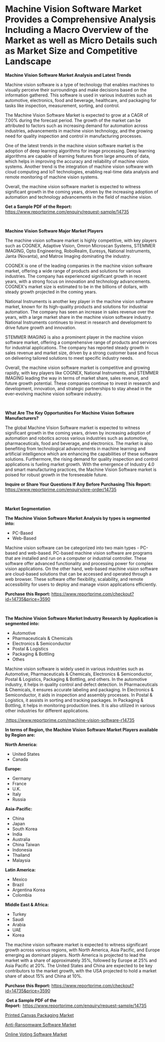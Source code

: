 <p><h1>Machine Vision Software Market Provides a Comprehensive Analysis Including a Macro Overview of the Market as well as Micro Details such as Market Size and Competitive Landscape</h1></p><p><strong>Machine Vision Software Market Analysis and Latest Trends</strong></p>
<p><p>Machine vision software is a type of technology that enables machines to visually perceive their surroundings and make decisions based on the information gathered. This software is used in various industries such as automotive, electronics, food and beverage, healthcare, and packaging for tasks like inspection, measurement, sorting, and control.</p><p>The Machine Vision Software Market is expected to grow at a CAGR of 7.00% during the forecast period. The growth of the market can be attributed to factors such as increasing demand for automation across industries, advancements in machine vision technology, and the growing need for quality inspection and control in manufacturing processes.</p><p>One of the latest trends in the machine vision software market is the adoption of deep learning algorithms for image processing. Deep learning algorithms are capable of learning features from large amounts of data, which helps in improving the accuracy and reliability of machine vision systems. Another trend is the integration of machine vision software with cloud computing and IoT technologies, enabling real-time data analysis and remote monitoring of machine vision systems.</p><p>Overall, the machine vision software market is expected to witness significant growth in the coming years, driven by the increasing adoption of automation and technology advancements in the field of machine vision.</p></p>
<p><strong>Get a Sample PDF of the Report:&nbsp;</strong> <a href="https://www.reportprime.com/enquiry/request-sample/14735">https://www.reportprime.com/enquiry/request-sample/14735</a></p>
<p>&nbsp;</p>
<p><strong>Machine Vision Software Major Market Players</strong></p>
<p><p>The machine vision software market is highly competitive, with key players such as COGNEX, Adaptive Vision, Omron Microscan Systems, STEMMER IMAGING, Opto Engineering, RoboRealm, Euresys, National Instruments, Janta (Novanta), and Matrox Imaging dominating the industry. </p><p>COGNEX is one of the leading companies in the machine vision software market, offering a wide range of products and solutions for various industries. The company has experienced significant growth in recent years, with a strong focus on innovation and technology advancements. COGNEX's market size is estimated to be in the billions of dollars, with steady growth projected in the coming years.</p><p>National Instruments is another key player in the machine vision software market, known for its high-quality products and solutions for industrial automation. The company has seen an increase in sales revenue over the years, with a large market share in the machine vision software industry. National Instruments continues to invest in research and development to drive future growth and innovation.</p><p>STEMMER IMAGING is also a prominent player in the machine vision software market, offering a comprehensive range of products and services for industrial applications. The company has reported steady growth in sales revenue and market size, driven by a strong customer base and focus on delivering tailored solutions to meet specific industry needs.</p><p>Overall, the machine vision software market is competitive and growing rapidly, with key players like COGNEX, National Instruments, and STEMMER IMAGING leading the way in terms of market share, sales revenue, and future growth potential. These companies continue to invest in research and development, innovation, and strategic partnerships to stay ahead in the ever-evolving machine vision software industry.</p></p>
<p>&nbsp;</p>
<p><strong>What Are The Key Opportunities For Machine Vision Software Manufacturers?</strong></p>
<p><p>The global Machine Vision Software market is expected to witness significant growth in the coming years, driven by increasing adoption of automation and robotics across various industries such as automotive, pharmaceuticals, food and beverage, and electronics. The market is also benefiting from technological advancements in machine learning and artificial intelligence which are enhancing the capabilities of these software solutions. Furthermore, the rising demand for quality inspection and control applications is fueling market growth. With the emergence of Industry 4.0 and smart manufacturing practices, the Machine Vision Software market is poised for robust growth in the foreseeable future.</p></p>
<p><strong>Inquire or Share Your Questions If Any Before Purchasing This Report:</strong> <a href="https://www.reportprime.com/enquiry/pre-order/14735">https://www.reportprime.com/enquiry/pre-order/14735</a></p>
<p>&nbsp;</p>
<p><strong>Market Segmentation</strong></p>
<p><strong>The Machine Vision Software Market Analysis by types is segmented into:</strong></p>
<p><ul><li>PC-Based</li><li>Web-Based</li></ul></p>
<p><p>Machine vision software can be categorized into two main types - PC-based and web-based. PC-based machine vision software are programs that are installed and run on a computer or industrial controller. These software offer advanced functionality and processing power for complex vision applications. On the other hand, web-based machine vision software are cloud-based solutions that can be accessed and operated through a web browser. These software offer flexibility, scalability, and remote accessibility for users to deploy and manage vision applications efficiently.</p></p>
<p><strong>Purchase this Report:&nbsp;</strong><a href="https://www.reportprime.com/checkout?id=14735&price=3590">https://www.reportprime.com/checkout?id=14735&price=3590</a></p>
<p>&nbsp;</p>
<p><strong>The Machine Vision Software Market Industry Research by Application is segmented into:</strong></p>
<p><ul><li>Automotive</li><li>Pharmaceuticals & Chemicals</li><li>Electronics & Semiconductor</li><li>Postal & Logistics</li><li>Packaging & Bottling</li><li>Othes</li></ul></p>
<p><p>Machine vision software is widely used in various industries such as Automotive, Pharmaceuticals & Chemicals, Electronics & Semiconductor, Postal & Logistics, Packaging & Bottling, and others. In the automotive industry, it helps in quality control and defect detection. In Pharmaceuticals & Chemicals, it ensures accurate labeling and packaging. In Electronics & Semiconductor, it aids in inspection and assembly processes. In Postal & Logistics, it assists in sorting and tracking packages. In Packaging & Bottling, it helps in monitoring production lines. It is also utilized in various other industries for different applications.</p></p>
<p><a href="https://www.reportprime.com/machine-vision-software-r14735">&nbsp;https://www.reportprime.com/machine-vision-software-r14735</a></p>
<p><strong>In terms of Region, the Machine Vision Software Market Players available by Region are:</strong></p>
<p>
    <p> <strong> North America: </strong>
        <ul>
            <li>United States</li>
            <li>Canada</li>
        </ul>
        </p> 
    <p> <strong> Europe: </strong>
        <ul>
            <li>Germany</li>
            <li>France</li>
            <li>U.K.</li>
            <li>Italy</li>
            <li>Russia</li>
        </ul>
        </p> 
    <p> <strong> Asia-Pacific: </strong>
        <ul>
            <li>China</li>
            <li>Japan</li>
            <li>South Korea</li>
            <li>India</li>
            <li>Australia</li>
            <li>China Taiwan</li>
            <li>Indonesia</li>
            <li>Thailand</li>
            <li>Malaysia</li>
        </ul>
        </p> 
    <p> <strong> Latin America: </strong>
        <ul>
            <li>Mexico</li>
            <li>Brazil</li>
            <li>Argentina Korea</li>
            <li>Colombia</li>
        </ul>
        </p> 
    <p> <strong> Middle East & Africa: </strong>
        <ul>
            <li>Turkey</li>
            <li>Saudi</li>
            <li>Arabia</li>
            <li>UAE</li>
            <li>Korea</li>
        </ul>
    </p>
    </p>
<p><p>The machine vision software market is expected to witness significant growth across various regions, with North America, Asia Pacific, and Europe emerging as dominant players. North America is projected to lead the market with a share of approximately 35%, followed by Europe at 25% and Asia Pacific at 20%. The United States and China are expected to be key contributors to the market growth, with the USA projected to hold a market share of about 15% and China at 10%.</p></p>
<p><strong>Purchase this Report: </strong><a href="https://www.reportprime.com/checkout?id=14735&price=3590">https://www.reportprime.com/checkout?id=14735&price=3590</a></p>
<p>&nbsp;<strong>Get a Sample PDF of the Report:&nbsp;&nbsp;</strong><a href="https://www.reportprime.com/enquiry/request-sample/14735">https://www.reportprime.com/enquiry/request-sample/14735</a></p>
<p><strong></strong></p>
<p><p><a href="https://view.publitas.com/reportprime-1/global-printed-canvas-packaging-market-status-2024-2031-and-forecast-by-region-product-end-use/">Printed Canvas Packaging Market</a></p><p><a href="https://view.publitas.com/reportprime-1/anti-ransomware-software-market-global-market-share-and-ranking-overall-sales-and-demand-forecast-2024-2031/">Anti-Ransomware Software Market</a></p><p><a href="https://view.publitas.com/reportprime-1/online-voting-software-market-research-report-market-forecast-and-growth-prospects-with-a-steady-cagr-of-4-2-from-2024-2031/">Online Voting Software Market</a></p></p>